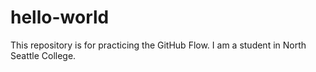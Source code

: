 # hello-world
This repository is for practicing the GitHub Flow.
I am a student in North Seattle College.
